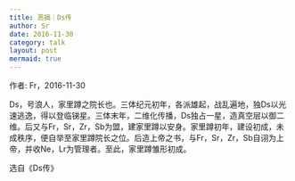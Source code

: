 ```yaml
---
title: 恶搞｜Ds传
author: Sr
date: 2016-11-30
category: talk
layout: post
mermaid: true
---
```


作者: Fr，2016-11-30

Ds，号浪人，家里蹲之院长也。三体纪元初年，各派雄起，战乱遍地，独Ds以光速逃逸，得以登临锑星。三体末年，二维化传播，Ds独占一星，造真空层以御二维。后又与Fr，Sr，Zr，Sb为盟，建家里蹲以安身。家里蹲初年，建设初成，未成秩序，便自举至家里蹲院长之位。后造上帝之书，与Fr，Sr，Zr，Sb自诩为上帝，并收Ne，Lr为管理者。至此，家里蹲雏形初成。

选自《Ds传》
